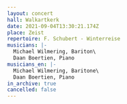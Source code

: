 ```yaml
---
layout: concert
hall: Walkartkerk
date: 2021-09-04T13:30:21.174Z
place: Zeist
repertoire: F. Schubert - Winterreise
musicians: |-
  Michael Wilmering, Bariton\
  Daan Boertien, Piano
musicians_en: |-
  Michael Wilmering, Baritone\
  Daan Boertien, Piano
in_archive: true
cancelled: false
---
```

